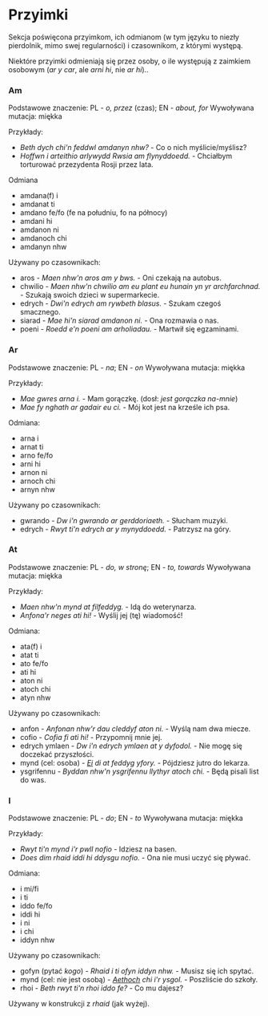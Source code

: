 # Przyimki

Sekcja poświęcona przyimkom, ich odmianom (w tym języku to niezły pierdolnik, mimo swej regularności) i czasownikom, z którymi występą.

Niektóre przyimki odmieniają się przez osoby, o ile występują z zaimkiem osobowym (*ar y car*, ale *arni hi*, nie *ar hi*)..

### Am

Podstawowe znaczenie: PL - *o, przez* (czas); EN - *about, for*
Wywoływana mutacja: miękka

Przykłady:
- *Beth dych chi'n feddwl amdanyn nhw?* - Co o nich myślicie/myślisz?
- *Hoffwn i arteithio arlywydd Rwsia am flynyddoedd.* - Chciałbym torturować przezydenta Rosji przez lata. 

Odmiana
- amdana(f) i
- amdanat ti
- amdano fe/fo (fe na południu, fo na północy)
- amdani hi
- amdanon ni
- amdanoch chi
- amdanyn nhw

Używany po czasownikach: 
- aros - *Maen nhw'n aros am y bws.* - Oni czekają na autobus.
- chwilio - *Maen nhw'n chwilio am eu plant eu hunain yn yr archfarchnad.* - Szukają swoich dzieci w supermarkecie.
- edrych - *Dwi'n edrych am rywbeth blasus.* - Szukam czegoś smacznego.
- siarad - *Mae hi'n siarad amdanon ni.* - Ona rozmawia o nas.
- poeni - *Roedd e'n poeni am arholiadau.* - Martwił się egzaminami.



### Ar

Podstawowe znaczenie: PL - *na*; EN - *on*
Wywoływana mutacja: miękka

Przykłady:
- *Mae gwres arna i.* - Mam gorączkę. (dosł: *jest gorączka na-mnie*)
- *Mae fy nghath ar gadair eu ci.* - Mój kot jest na krześle ich psa.

Odmiana:
- arna i
- arnat ti
- arno fe/fo 
- arni hi
- arnon ni
- arnoch chi
- arnyn nhw

Używany po czasownikach:
- gwrando - *Dw i'n gwrando ar gerddoriaeth.* - Słucham muzyki.
- edrych - *Rwyt ti'n edrych ar y mynyddoedd.* - Patrzysz na góry.


### At 

Podstawowe znaczenie: PL - *do, w stronę*; EN - *to, towards*
Wywoływana mutacja: miękka

Przykłady:
- *Maen nhw'n mynd at filfeddyg.* - Idą do weterynarza.
- *Anfona'r neges ati hi!* - Wyślij jej (tę) wiadomość!

Odmiana:
- ata(f) i
- atat ti
- ato fe/fo
- ati hi
- aton ni
- atoch chi
- atyn nhw

Używany po czasownikach:
- anfon - *Anfonan nhw'r dau cleddyf aton ni.* - Wyślą nam dwa miecze.
- cofio - *Cofia fi ati hi!* - Przypomnij mnie jej.
- edrych ymlaen - *Dw i'n edrych ymlaen at y dyfodol.* - Nie mogę się doczekać przyszłości.
- mynd (cel: osoba) - *<u>Ei</u> di at feddyg yfory.* - Pójdziesz jutro do lekarza.
- ysgrifennu - *Byddan nhw'n ysgrifennu llythyr atoch chi.* - Będą pisali list do was.


### I

Podstawowe znaczenie: PL - *do*; EN - *to*
Wywoływana mutacja: miękka

Przykłady:
- *Rwyt ti'n mynd i'r pwll nofio* - Idziesz na basen.
- *Does dim rhaid iddi hi ddysgu nofio.* - Ona nie musi uczyć się pływać.

Odmiana:
- i mi/fi
- i ti
- iddo fe/fo
- iddi hi
- i ni
- i chi
- iddyn nhw

Używany po czasownikach:
- gofyn (pytać *kogo*) - *Rhaid i ti ofyn iddyn nhw.* - Musisz się ich spytać.
- mynd (cel: nie jest osobą) - *<u>Aethoch</u> chi i'r ysgol.* - Poszliście do szkoły.
- rhoi - *Beth rwyt ti'n rhoi iddo fe?* - Co mu dajesz?

Używany w konstrukcji z *rhaid* (jak wyżej).

